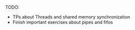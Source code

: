 TODO:
- TPs about Threads and shared memory synchronization
- Finish important exercises about pipes and fifos
